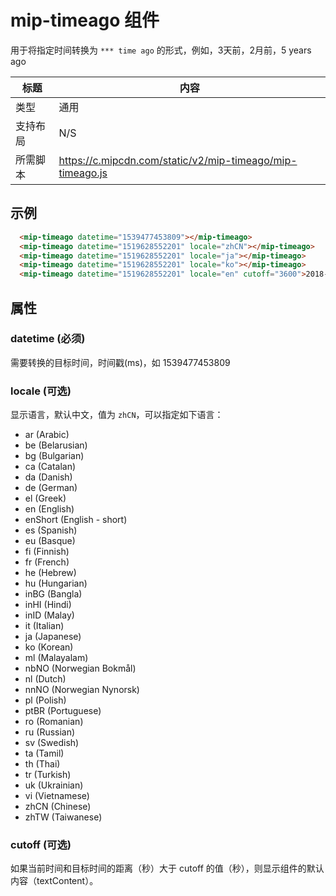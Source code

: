 # mip-timeago 组件

用于将指定时间转换为 `*** time ago` 的形式，例如，3天前，2月前，5 years ago

标题|内容
----|----
类型|通用
支持布局|N/S
所需脚本| https://c.mipcdn.com/static/v2/mip-timeago/mip-timeago.js

## 示例

```html
  <mip-timeago datetime="1539477453809"></mip-timeago>
  <mip-timeago datetime="1519628552201" locale="zhCN"></mip-timeago>
  <mip-timeago datetime="1519628552201" locale="ja"></mip-timeago>
  <mip-timeago datetime="1519628552201" locale="ko"></mip-timeago>
  <mip-timeago datetime="1519628552201" locale="en" cutoff="3600">2018-2-26</mip-timeago>
```

## 属性

### datetime (必须)

需要转换的目标时间，时间戳(ms)，如 1539477453809

### locale (可选)

显示语言，默认中文，值为 `zhCN`，可以指定如下语言：

<ul>
  <li>ar (Arabic)</li>
  <li>be (Belarusian)</li>
  <li>bg (Bulgarian)</li>
  <li>ca (Catalan)</li>
  <li>da (Danish)</li>
  <li>de (German)</li>
  <li>el (Greek)</li>
  <li>en (English)</li>
  <li>enShort (English - short)</li>
  <li>es (Spanish)</li>
  <li>eu (Basque)</li>
  <li>fi (Finnish)</li>
  <li>fr (French)</li>
  <li>he (Hebrew)</li>
  <li>hu (Hungarian)</li>
  <li>inBG (Bangla)</li>
  <li>inHI (Hindi)</li>
  <li>inID (Malay)</li>
  <li>it (Italian)</li>
  <li>ja (Japanese)</li>
  <li>ko (Korean)</li>
  <li>ml (Malayalam)</li>
  <li>nbNO (Norwegian Bokmål)</li>
  <li>nl (Dutch)</li>
  <li>nnNO (Norwegian Nynorsk)</li>
  <li>pl (Polish)</li>
  <li>ptBR (Portuguese)</li>
  <li>ro (Romanian)</li>
  <li>ru (Russian)</li>
  <li>sv (Swedish)</li>
  <li>ta (Tamil)</li>
  <li>th (Thai)</li>
  <li>tr (Turkish)</li>
  <li>uk (Ukrainian)</li>
  <li>vi (Vietnamese)</li>
  <li>zhCN (Chinese)</li>
  <li>zhTW (Taiwanese)</li>
</ul>

### cutoff (可选)

如果当前时间和目标时间的距离（秒）大于 cutoff 的值（秒），则显示组件的默认内容（textContent）。

